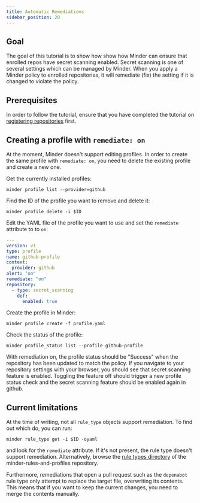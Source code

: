 ```yaml
---
title: Automatic Remediations
sidebar_position: 20
---
```


## Goal

The goal of this tutorial is to show how show how Minder can ensure
that enrolled repos have secret scanning enabled.  Secret scanning is
one of several settings which can be managed by Minder.  When you
apply a Minder policy to enrolled repositories, it will remediate (fix)
the setting if it is changed to violate the policy.

## Prerequisites

In order to follow the tutorial, ensure that you have completed the tutorial on
[registering repositories](register_repo_create_profile.md) first.

## Creating a profile with `remediate: on`

At the moment, Minder doesn't support editing profiles. In order to create the
same profile with `remediate: on`, you need to delete the existing profile and create
a new one.

Get the currently installed profiles:
```shell
minder profile list --provider=github
```

Find the ID of the profile you want to remove and delete it:
```shell
minder profile delete -i $ID
```

Edit the YAML file of the profile you want to use and set the `remediate` attribute to
to `on`:
```yaml
---
version: v1
type: profile
name: github-profile
context:
  provider: github
alert: "on"
remediate: "on"
repository:
  - type: secret_scanning
    def:
      enabled: true
```

Create the profile in Minder:
```
minder profile create -f profile.yaml
```

Check the status of the profile:
```
minder profile_status list --profile github-profile
```

With remediation on, the profile status should be "Success" when the repository has been updated to match the policy.
If you navigate to your repository settings with your browser, you should see that secret scanning
feature is enabled. Toggling the feature off should trigger a new profile status check and the
secret scanning feature should be enabled again in github.

## Current limitations
At the time of writing, not all `rule_type` objects support remediation. To find out which
do, you can run:
```shell
minder rule_type get -i $ID -oyaml
```
and look for the `remediate` attribute. If it's not present, the rule type doesn't support
remediation. Alternatively, browse the [rule types directory](https://github.com/stacklok/minder-rules-and-profiles/tree/main/rule-types/github)
of the minder-rules-and-profiles repository.

Furthermore, remediations that open a pull request such as the `depenabot` rule type only attempt
to replace the target file, overwriting its contents. This means that if you want to keep the current
changes, you need to merge the contents manually.
